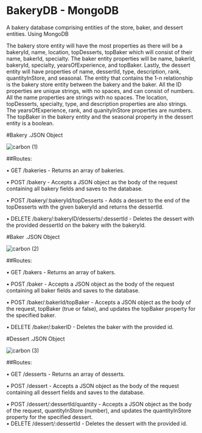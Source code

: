 # BakeryDB - MongoDB
A bakery database comprising entities of the store, baker, and dessert entities. Using MongoDB

The bakery store entity will have the most properties as there will be a bakeryId, name, location, topDesserts, topBaker which will consist of their name, bakerId, specialty. The baker entity properties will be name, bakerId, bakeryId, specialty, yearsOfExperience, and topBaker. Lastly, the dessert entity will have properties of name, dessertId, type, description, rank, quantityInStore, and seasonal. The entity that contains the 1-n relationship is the bakery store entity between the bakery and the baker. All the ID properties are unique strings, with no spaces, and can consist of numbers. All the name properties are strings with no spaces. The location, topDesserts, specialty, type, and description properties are also strings. The yearsOfExperience, rank, and quanityInStore properties are numbers. The topBaker in the bakery entity and the seasonal property in the dessert entity is a boolean. 

#Bakery .JSON Object 

![carbon (1)](https://github.com/thaovyvle/BakeryDB/assets/122627050/21200436-64e4-4ebb-bd54-92de6b3ffec9)

##Routes:

  • GET /bakeries - Returns an array of bakeries.

  • POST /bakery -  Accepts a JSON object as the body of the request containing all bakery fields and saves to the database.

  • POST /bakery/:bakeryId/topDesserts - Adds a dessert to the end of the topDesserts with the given bakeryId and returns the dessertId.

  • DELETE /bakery/:bakeryID/desserts/:dessertId - Deletes the dessert with the provided dessertId on the bakery with the bakeryId.
 

#Baker .JSON Object

![carbon (2)](https://github.com/thaovyvle/BakeryDB/assets/122627050/974ad349-ed79-4ad3-9488-32288b7fbf9f)

##Routes:

  • GET /bakers - Returns an array of bakers.

  • POST /baker -  Accepts a JSON object as the body of the request containing all baker fields and saves to the database.

  • POST /baker/:bakerId/topBaker - Accepts a JSON object as the body of the request, topBaker (true or false), and updates the topBaker property for the specified baker. 

  • DELETE /baker/:bakerID - Deletes the baker with the provided id.
 

#Dessert .JSON Object

![carbon (3)](https://github.com/thaovyvle/BakeryDB/assets/122627050/6df74fc9-7d0d-4913-a7b2-f14dc7c7a22d)

##Routes:

  • GET /desserts - Returns an array of desserts.

  • POST /dessert -  Accepts a JSON object as the body of the request containing all dessert fields and saves to the database.

  • POST /dessert/:dessertId/quantity - Accepts a JSON object as the body of the request, quantityInStore (number), and updates the quantityInStore property for the specified dessert.  
  • DELETE /dessert/:dessertId - Deletes the dessert with the provided id.
